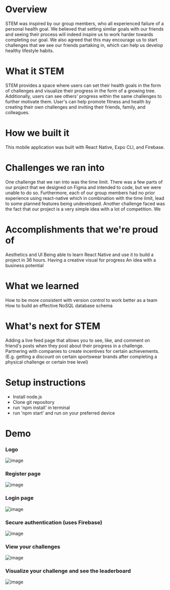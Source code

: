 # Overview
STEM was inspired by our group members, who all experienced failure of a personal health goal. We believed that setting similar goals with our friends and seeing their process will indeed inspire us to work harder towards completing our goal. We also agreed that this may encourage us to start challenges that we see our friends partaking in, which can help us develop healthy lifestyle habits.

# What it STEM
STEM provides a space where users can set their health goals in the form of challenges and visualize their progress in the form of a growing tree. Additionally, users can see others' progress within the same challenges to further motivate them. User's can help promote fitness and health by creating their own challenges and inviting their friends, family, and colleagues.

# How we built it
This mobile application was built with React Native, Expo CLI, and Firebase.

# Challenges we ran into
One challenge that we ran into was the time limit. There was a few parts of our project that we designed on Figma and intended to code, but we were unable to do so. Furthermore, each of our group members had no prior experience using react-native which in combination with the time limit, lead to some planned features being undeveloped. Another challenge faced was the fact that our project is a very simple idea with a lot of competition. We

# Accomplishments that we're proud of
Aesthetics and UI Being able to learn React Native and use it to build a project in 36 hours. Having a creative visual for progress An idea with a business potential

# What we learned
How to be more consistent with version control to work better as a team How to build an effective NoSQL database schema

# What's next for STEM
Adding a live feed page that allows you to see, like, and comment on friend's posts when they post about their progress in a challenge. Partnering with companies to create incentives for certain achievements. (E.g. getting a discount on certain sportswear brands after completing a physical challenge or certain tree level)

# Setup instructions
- Install node.js
- Clone git repository
- run 'npm install' in terminal
- run 'npm start' and run on your preferred device


# Demo

<h3>Logo</h3>

![image](https://user-images.githubusercontent.com/94875583/196038896-788db8b6-3d32-44de-9d41-afaab14a40b9.png)

<h3>Register page</h3>

![image](https://user-images.githubusercontent.com/94875583/196038907-0499a22d-3704-4ad0-af16-8b70bbf44cbb.png)

<h3>Login page</h3>

![image](https://user-images.githubusercontent.com/94875583/196038923-5a901eac-467b-4279-b1d0-b3cf6fab9222.png)

<h3>Secure authentication (uses Firebase)</h3>

![image](https://user-images.githubusercontent.com/94875583/196038932-62662a7b-73a8-4be7-920b-b9eebac85d39.png)

<h3>View your challenges</h3>

![image](https://user-images.githubusercontent.com/94875583/196038941-c1fe6aff-1b92-4752-97fe-dd2c854c1731.png)

<h3>Visualize your challenge and see the leaderboard</h3>

![image](https://user-images.githubusercontent.com/94875583/196038957-0a8d6415-f7ed-4005-b002-30cc10be3eda.png)

